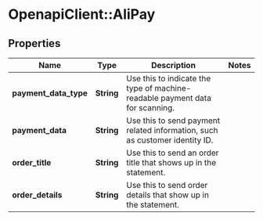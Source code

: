 # OpenapiClient::AliPay

## Properties
Name | Type | Description | Notes
------------ | ------------- | ------------- | -------------
**payment_data_type** | **String** | Use this to indicate the type of machine-readable payment data for scanning. | 
**payment_data** | **String** | Use this to send payment related information, such as customer identity ID. | 
**order_title** | **String** | Use this to send an order title that shows up in the statement. | 
**order_details** | **String** | Use this to send order details that show up in the statement. | 


